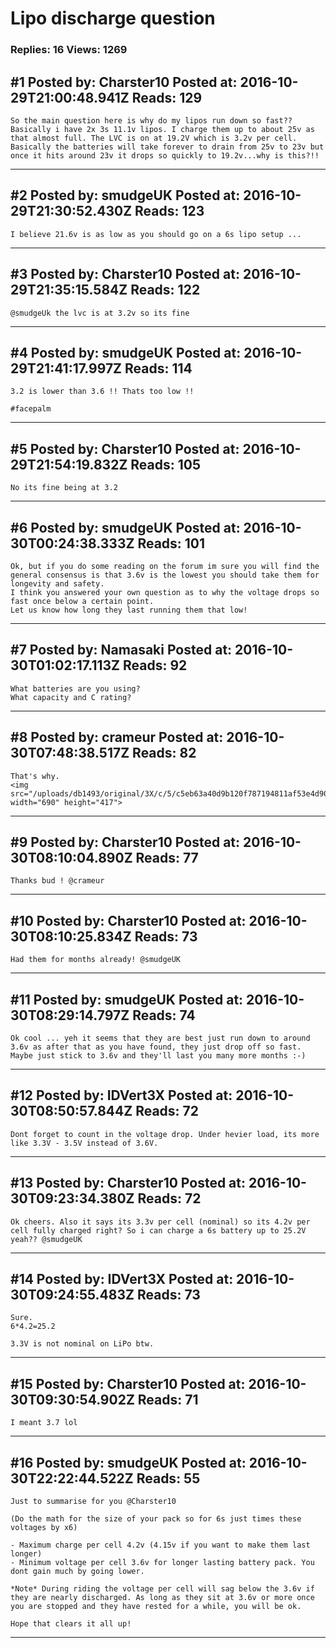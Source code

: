 # Lipo discharge question

### Replies: 16 Views: 1269

## \#1 Posted by: Charster10 Posted at: 2016-10-29T21:00:48.941Z Reads: 129

```
So the main question here is why do my lipos run down so fast?? Basically i have 2x 3s 11.1v lipos. I charge them up to about 25v as that almost full. The LVC is on at 19.2V which is 3.2v per cell. Basically the batteries will take forever to drain from 25v to 23v but once it hits around 23v it drops so quickly to 19.2v...why is this?!!
```

---
## \#2 Posted by: smudgeUK Posted at: 2016-10-29T21:30:52.430Z Reads: 123

```
I believe 21.6v is as low as you should go on a 6s lipo setup ...
```

---
## \#3 Posted by: Charster10 Posted at: 2016-10-29T21:35:15.584Z Reads: 122

```
@smudgeUk the lvc is at 3.2v so its fine
```

---
## \#4 Posted by: smudgeUK Posted at: 2016-10-29T21:41:17.997Z Reads: 114

```
3.2 is lower than 3.6 !! Thats too low !!

#facepalm
```

---
## \#5 Posted by: Charster10 Posted at: 2016-10-29T21:54:19.832Z Reads: 105

```
No its fine being at 3.2
```

---
## \#6 Posted by: smudgeUK Posted at: 2016-10-30T00:24:38.333Z Reads: 101

```
Ok, but if you do some reading on the forum im sure you will find the general consensus is that 3.6v is the lowest you should take them for longevity and safety.
I think you answered your own question as to why the voltage drops so fast once below a certain point.
Let us know how long they last running them that low!
```

---
## \#7 Posted by: Namasaki Posted at: 2016-10-30T01:02:17.113Z Reads: 92

```
What batteries are you using?
What capacity and C rating?
```

---
## \#8 Posted by: crameur Posted at: 2016-10-30T07:48:38.517Z Reads: 82

```
That's why. 
<img src="/uploads/db1493/original/3X/c/5/c5eb63a40d9b120f787194811af53e4d9006651e.jpg" width="690" height="417">
```

---
## \#9 Posted by: Charster10 Posted at: 2016-10-30T08:10:04.890Z Reads: 77

```
Thanks bud ! @crameur
```

---
## \#10 Posted by: Charster10 Posted at: 2016-10-30T08:10:25.834Z Reads: 73

```
Had them for months already! @smudgeUK
```

---
## \#11 Posted by: smudgeUK Posted at: 2016-10-30T08:29:14.797Z Reads: 74

```
Ok cool ... yeh it seems that they are best just run down to around 3.6v as after that as you have found, they just drop off so fast. Maybe just stick to 3.6v and they'll last you many more months :-)
```

---
## \#12 Posted by: IDVert3X Posted at: 2016-10-30T08:50:57.844Z Reads: 72

```
Dont forget to count in the voltage drop. Under hevier load, its more like 3.3V - 3.5V instead of 3.6V.
```

---
## \#13 Posted by: Charster10 Posted at: 2016-10-30T09:23:34.380Z Reads: 72

```
Ok cheers. Also it says its 3.3v per cell (nominal) so its 4.2v per cell fully charged right? So i can charge a 6s battery up to 25.2V yeah?? @smudgeUK
```

---
## \#14 Posted by: IDVert3X Posted at: 2016-10-30T09:24:55.483Z Reads: 73

```
Sure.
6*4.2=25.2

3.3V is not nominal on LiPo btw.
```

---
## \#15 Posted by: Charster10 Posted at: 2016-10-30T09:30:54.902Z Reads: 71

```
I meant 3.7 lol
```

---
## \#16 Posted by: smudgeUK Posted at: 2016-10-30T22:22:44.522Z Reads: 55

```
Just to summarise for you @Charster10 

(Do the math for the size of your pack so for 6s just times these voltages by x6)

- Maximum charge per cell 4.2v (4.15v if you want to make them last longer)
- Minimum voltage per cell 3.6v for longer lasting battery pack. You dont gain much by going lower.

*Note* During riding the voltage per cell will sag below the 3.6v if they are nearly discharged. As long as they sit at 3.6v or more once you are stopped and they have rested for a while, you will be ok.

Hope that clears it all up!
```

---
